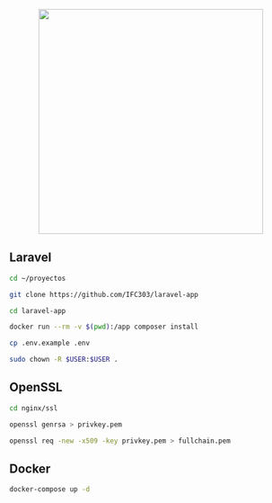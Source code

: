 <p align="center"><a href="https://laravel.com" target="_blank"><img src="https://raw.githubusercontent.com/laravel/art/master/logo-lockup/5%20SVG/2%20CMYK/1%20Full%20Color/laravel-logolockup-cmyk-red.svg" width="400"></a></p>

## Laravel

```bash
cd ~/proyectos
```
```bash
git clone https://github.com/IFC303/laravel-app
```
```bash
cd laravel-app
```
```bash
docker run --rm -v $(pwd):/app composer install
```
```bash
cp .env.example .env
```
```bash
sudo chown -R $USER:$USER .
```

## OpenSSL

```bash
cd nginx/ssl
```
```bash
openssl genrsa > privkey.pem
```
```bash
openssl req -new -x509 -key privkey.pem > fullchain.pem
```

## Docker
```bash
docker-compose up -d
```